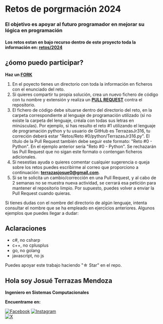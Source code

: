 # Retos de porgrmación 2024

### El objetivo es apoyar al futuro programador en mejorar su lógica en programación

#### Los retos estan en bajo recurso dentro de este proyecto toda la información en: **[retos/2024](Letter/)**

## ¿óomo puedo participar?

**Haz un [FORK](https://github.com/TerrazasJr316/learning-logic/fork)**

1. En el poyecto tienes un directorio con toda la información en ficheros con el enunciado del reto.
2. Si quieres compartir tu propia solución, crea un nuevo fichero de código con tu nombre y extensión y realiza un **[PULL REQUEST](https://docs.github.com/es/pull-requests/collaborating-with-pull-requests/proposing-changes-to-your-work-with-pull-requests/creating-a-pull-request)** contra el repositorio.
3. El fichero de código debe situarse dentro del directorio del reto, en la carpeta correspondiente al lenguaje de programación utilizado (si no existe la carpeta del lenguaje, créala con todas sus letras en minúsculas). Por ejemplo, si has resulto el reto #1 utilizando el lenguaje de programación python y tu usuario de GitHub es TerrazasJr316, tu correción deberá estar "Retos/Reto #0/python/TerrazasJr316.py". El título de la Pull Request también debe seguir este formato: "Reto #0 - Python". En el ejemplo anterior sería "Reto #0 - Python". Se rechazarán las Pull Request que no sigan este formato o contengan ficheros adicionales.
4. Si nesestias ayuda o quieres comentar cualquier sugerencia o queja sobre los retos puedes escribirme al correo que proporciono a continuación: **terrazasjosue0@gmail.com**.
5. Si se te solicita un cambio/corrección en una Pull Request, y al cabo de 2 semanas no se muestra nueva actividad, se cerrará esa petición para mantener el repositorio limpio. Por supuesto, puedes volver a enviar la Pull Request cuando quieras.

Si tienes dudas con el nombre del directorio de algún lenguaje, intenta consultar el nombre que se ha empleado en ejercicios anteriores. Algunos ejemplos que puedes llegar a dudar:

## Aclaraciones

* c#, no csharp
* c++, no cplusplus
* go, no golang
* javascript, no js

Puedes apoyar este trabajo haciendo "☆ Star" en el repo.

## Hola soy Josué Terrazas Mendoza

**Ingeniero en Sistemas Computacionales**

**Encuentrame en:**

[![Facebook](https://img.shields.io/badge/Facebook-%40Josu%C3%A9_Terrazas-0866FF?style=for-the-badge&logo=Facebook&logoColor=withe&labelColor=101010)](https://facebook.com/josue.terrazasmendoza)
[![Instagram](https://img.shields.io/badge/Instagram-%40jos__mdz316-E4405F?style=for-the-badge&logo=Instagram&logoColor=white&labelColor=101010)](https://instagram.com/jos_mdz316/)</br>
[![X](https://img.shields.io/badge/Twitter-%40JosueMe52031523-000000?style=for-the-badge&logo=X&logoColor=withe&labelColor=101010)](https://x.com/JosueMe52031523)
